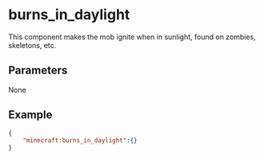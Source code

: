 # burns_in_daylight

This component makes the mob ignite when in sunlight, found on zombies, skeletons, etc.

## Parameters

 None

## Example

````json
{
    "minecraft:burns_in_daylight":{}
}
````
